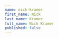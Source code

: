 ```yaml
---
name: nick-kramer
first_name: Nick
last_name: Kramer
full_name: Nick Kramer
published: false
---
```


